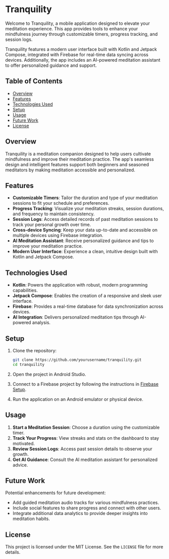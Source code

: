 # Tranquility

Welcome to Tranquility, a mobile application designed to elevate your meditation experience. This app provides tools to enhance your mindfulness journey through customizable timers, progress tracking, and session logs. 

Tranquility features a modern user interface built with Kotlin and Jetpack Compose, integrated with Firebase for real-time data syncing across devices. Additionally, the app includes an AI-powered meditation assistant to offer personalized guidance and support.

## Table of Contents

- [Overview](#overview)
- [Features](#features)
- [Technologies Used](#technologies-used)
- [Setup](#setup)
- [Usage](#usage)
- [Future Work](#future-work)
- [License](#license)

## Overview

Tranquility is a meditation companion designed to help users cultivate mindfulness and improve their meditation practice. The app's seamless design and intelligent features support both beginners and seasoned meditators by making meditation accessible and personalized.

## Features

- **Customizable Timers**: Tailor the duration and type of your meditation sessions to fit your schedule and preferences.
- **Progress Tracking**: Visualize your meditation streaks, session durations, and frequency to maintain consistency.
- **Session Logs**: Access detailed records of past meditation sessions to track your personal growth over time.
- **Cross-device Syncing**: Keep your data up-to-date and accessible on multiple devices using Firebase integration.
- **AI Meditation Assistant**: Receive personalized guidance and tips to improve your meditation practice.
- **Modern User Interface**: Experience a clean, intuitive design built with Kotlin and Jetpack Compose.

## Technologies Used

- **Kotlin**: Powers the application with robust, modern programming capabilities.
- **Jetpack Compose**: Enables the creation of a responsive and sleek user interface.
- **Firebase**: Provides a real-time database for data synchronization across devices.
- **AI Integration**: Delivers personalized meditation tips through AI-powered analysis.

## Setup

1. Clone the repository:
    ```bash
    git clone https://github.com/yourusername/tranquility.git
    cd tranquility
    ```

2. Open the project in Android Studio.

3. Connect to a Firebase project by following the instructions in [Firebase Setup](https://firebase.google.com/docs/android/setup).

4. Run the application on an Android emulator or physical device.

## Usage

1. **Start a Meditation Session**: Choose a duration using the customizable timer.
2. **Track Your Progress**: View streaks and stats on the dashboard to stay motivated.
3. **Review Session Logs**: Access past session details to observe your growth.
4. **Get AI Guidance**: Consult the AI meditation assistant for personalized advice.

## Future Work

Potential enhancements for future development:
- Add guided meditation audio tracks for various mindfulness practices.
- Include social features to share progress and connect with other users.
- Integrate additional data analytics to provide deeper insights into meditation habits.

## License

This project is licensed under the MIT License. See the `LICENSE` file for more details.
